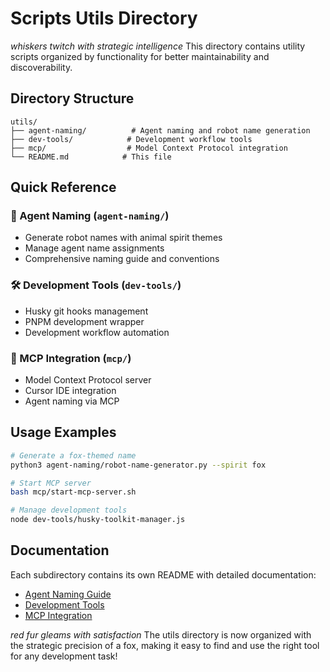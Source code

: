 # Scripts Utils Directory

_whiskers twitch with strategic intelligence_ This directory contains utility scripts organized by functionality for better maintainability and discoverability.

## Directory Structure

```
utils/
├── agent-naming/          # Agent naming and robot name generation
├── dev-tools/            # Development workflow tools
├── mcp/                  # Model Context Protocol integration
└── README.md            # This file
```

## Quick Reference

### 🦊 Agent Naming (`agent-naming/`)

- Generate robot names with animal spirit themes
- Manage agent name assignments
- Comprehensive naming guide and conventions

### 🛠️ Development Tools (`dev-tools/`)

- Husky git hooks management
- PNPM development wrapper
- Development workflow automation

### 🔌 MCP Integration (`mcp/`)

- Model Context Protocol server
- Cursor IDE integration
- Agent naming via MCP

## Usage Examples

```bash
# Generate a fox-themed name
python3 agent-naming/robot-name-generator.py --spirit fox

# Start MCP server
bash mcp/start-mcp-server.sh

# Manage development tools
node dev-tools/husky-toolkit-manager.js
```

## Documentation

Each subdirectory contains its own README with detailed documentation:

- [Agent Naming Guide](agent-naming/README.md)
- [Development Tools](dev-tools/README.md)
- [MCP Integration](mcp/README.md)

_red fur gleams with satisfaction_ The utils directory is now organized with the strategic precision of a fox, making it easy to find and use the right tool for any development task!
